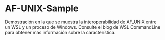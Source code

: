 # <a name="af-unix-sample"></a>AF-UNIX-Sample

Demostración en la que se muestra la interoperabilidad de AF_UNIX entre un WSL y un proceso de Windows. Consulte el blog de WSL CommandLine para obtener más información sobre la característica.